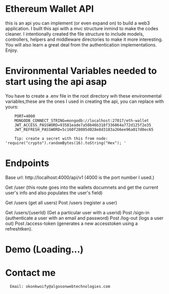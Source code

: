 # Ethereum Wallet API
 this is an api you can implement (or even expand on) to build a web3 application. I built this api with a mvc structure inmind to make the codes cleaner. I intentionally created the file structure to include models, controllers, helpers and middleware directories to make it more interesting.
  You will also learn a great deal from the authentication implementations.
 Enjoy. 

# Environmental Variables needed to start using the api asap
  You have to create a .env file in the root directory wih these environmental variables,these are the ones I used in creating the api, you can replace with yours:

        PORT=4000
        MONGODB_CONNECT_STRING=mongodb://localhost:27017/eth-wallet
        JWT_ACCESS_PASSWORD=93581eade7a50b46b318f336064a772d125f2e35
        JWT_REFRESH_PASSWORD=5c160f28085d028e8d3183a266ee96a017d0ec65

        Tip: create a secret with this from node: 'require("crypto").randomBytes(16).toString("Hex"); '

# Endpoints

  

   Base url: http://localhost:4000/api/v1 (4000 is the port number I used.)

   Get /user (this route goes into the wallets documnets and get the current user's info and also populates the      user's field)

   Get /users (get all users)
   Post /users (register a user)

   Get /users/{userId} (Get a particular user with a userid)
   Post /sign-in (authenticate a user with an email and password)
   Post /log-out (logs a user out)
   Post /access-token (generates a new accesstoken using a refreshtken).


   # Demo (Loading...)

   # Contact me

      Email: okonkwoify@algosonwebtechnologies.com